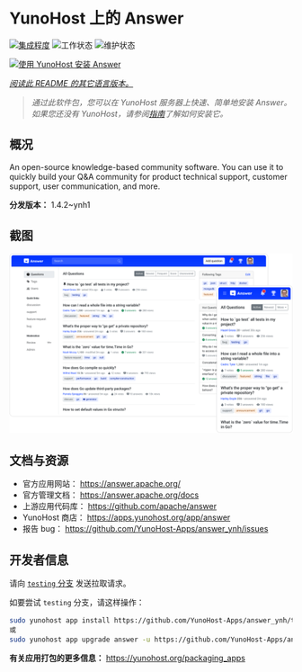 <!--
注意：此 README 由 <https://github.com/YunoHost/apps/tree/master/tools/readme_generator> 自动生成
请勿手动编辑。
-->

# YunoHost 上的 Answer

[![集成程度](https://apps.yunohost.org/badge/integration/answer)](https://ci-apps.yunohost.org/ci/apps/answer/)
![工作状态](https://apps.yunohost.org/badge/state/answer)
![维护状态](https://apps.yunohost.org/badge/maintained/answer)

[![使用 YunoHost 安装 Answer](https://install-app.yunohost.org/install-with-yunohost.svg)](https://install-app.yunohost.org/?app=answer)

*[阅读此 README 的其它语言版本。](./ALL_README.md)*

> *通过此软件包，您可以在 YunoHost 服务器上快速、简单地安装 Answer。*  
> *如果您还没有 YunoHost，请参阅[指南](https://yunohost.org/install)了解如何安装它。*

## 概况

An open-source knowledge-based community software. You can use it to quickly build your Q&A community for product technical support, customer support, user communication, and more.


**分发版本：** 1.4.2~ynh1

## 截图

![Answer 的截图](./doc/screenshots/screenshot.png)

## 文档与资源

- 官方应用网站： <https://answer.apache.org/>
- 官方管理文档： <https://answer.apache.org/docs>
- 上游应用代码库： <https://github.com/apache/answer>
- YunoHost 商店： <https://apps.yunohost.org/app/answer>
- 报告 bug： <https://github.com/YunoHost-Apps/answer_ynh/issues>

## 开发者信息

请向 [`testing` 分支](https://github.com/YunoHost-Apps/answer_ynh/tree/testing) 发送拉取请求。

如要尝试 `testing` 分支，请这样操作：

```bash
sudo yunohost app install https://github.com/YunoHost-Apps/answer_ynh/tree/testing --debug
或
sudo yunohost app upgrade answer -u https://github.com/YunoHost-Apps/answer_ynh/tree/testing --debug
```

**有关应用打包的更多信息：** <https://yunohost.org/packaging_apps>
